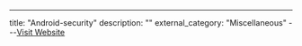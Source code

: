 ---
title: "Android-security"
description: ""
external_category: "Miscellaneous"
---[Visit Website](https://github.com/rafaeltoledo/android-security)

